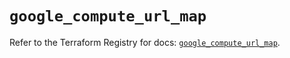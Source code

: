 # `google_compute_url_map`

Refer to the Terraform Registry for docs: [`google_compute_url_map`](https://registry.terraform.io/providers/hashicorp/google/5.11.0/docs/resources/compute_url_map).
